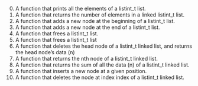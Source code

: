 0. A  function that prints all the elements of a listint_t list.
1. A function that returns the number of elements in a linked listint_t list.
2. A function that adds a new node at the beginning of a listint_t list.
3. A function that adds a new node at the end of a listint_t list.
4. A  function that frees a listint_t list.
5. A function that frees a listint_t list
6. A function that deletes the head node of a listint_t linked list, and returns the head node’s data (n)
7. A function that returns the nth node of a listint_t linked list.
8. A function that returns the sum of all the data (n) of a listint_t linked list.
9. A function that inserts a new node at a given position.
10. A function that deletes the node at index index of a listint_t linked list.
